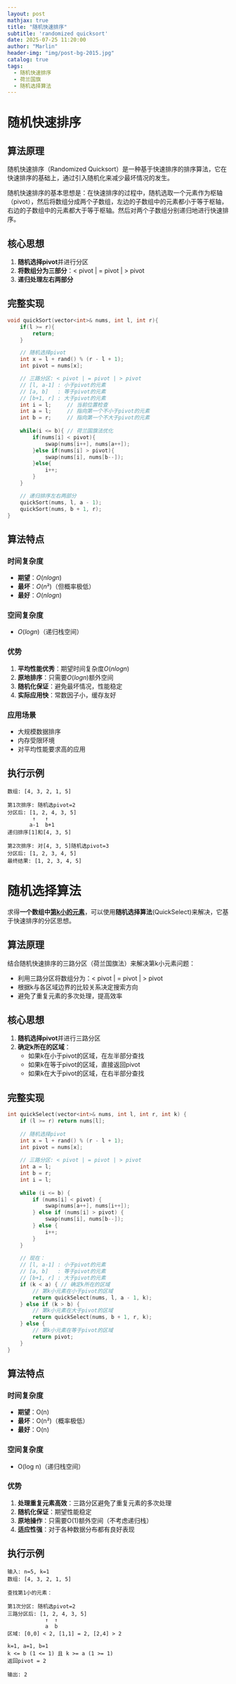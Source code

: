 ```yaml
---
layout: post
mathjax: true
title: "随机快速排序"
subtitle: 'randomized quicksort'
date: 2025-07-25 11:20:00
author: "Marlin"
header-img: "img/post-bg-2015.jpg"
catalog: true
tags:
  - 随机快速排序
  - 荷兰国旗
  - 随机选择算法
---
```

# 随机快速排序

## 算法原理

随机快速排序（Randomized Quicksort）是一种基于快速排序的排序算法，它在快速排序的基础上，通过引入随机化来减少最坏情况的发生。

随机快速排序的基本思想是：在快速排序的过程中，随机选取一个元素作为枢轴（pivot），然后将数组分成两个子数组，左边的子数组中的元素都小于等于枢轴，右边的子数组中的元素都大于等于枢轴。然后对两个子数组分别递归地进行快速排序。

## 核心思想

1. **随机选择pivot**并进行分区
2. **将数组分为三部分**：< pivot \| = pivot \| > pivot
3. **递归处理左右两部分**

## 完整实现

```cpp
void quickSort(vector<int>& nums, int l, int r){
    if(l >= r){
        return;
    }

    // 随机选择pivot
    int x = l + rand() % (r - l + 1);
    int pivot = nums[x];

    // 三路分区: < pivot | = pivot | > pivot
    // [l, a-1] : 小于pivot的元素
    // [a, b]   : 等于pivot的元素
    // [b+1, r] : 大于pivot的元素
    int i = l;     // 当前位置检查
    int a = l;     // 指向第一个不小于pivot的元素
    int b = r;     // 指向第一个不大于pivot的元素
    
    while(i <= b){ // 荷兰国旗法优化
        if(nums[i] < pivot){
            swap(nums[i++], nums[a++]);
        }else if(nums[i] > pivot){
            swap(nums[i], nums[b--]);
        }else{
            i++;
        }
    }

    // 递归排序左右两部分
    quickSort(nums, l, a - 1);
    quickSort(nums, b + 1, r);
}
```

## 算法特点

### 时间复杂度
- **期望**：$O(n log n)$
- **最坏**：$O(n²)$（但概率极低）
- **最好**：$O(n log n)$

### 空间复杂度
- $O(log n)$（递归栈空间）

### 优势
1. **平均性能优秀**：期望时间复杂度$O(n log n)$
2. **原地排序**：只需要$O(log n)$额外空间
3. **随机化保证**：避免最坏情况，性能稳定
4. **实际应用快**：常数因子小，缓存友好

### 应用场景
- 大规模数据排序
- 内存受限环境
- 对平均性能要求高的应用

## 执行示例

```
数组: [4, 3, 2, 1, 5]

第1次排序: 随机选pivot=2
分区后: [1, 2, 4, 3, 5]
        ↑   ↑
       a-1  b+1
递归排序[1]和[4, 3, 5]

第2次排序: 对[4, 3, 5]随机选pivot=3
分区后: [1, 2, 3, 4, 5]
最终结果: [1, 2, 3, 4, 5]
```

# 随机选择算法

求得**一个数组中[第k小的元素](https://www.luogu.com.cn/problem/P1923)**，可以使用**随机选择算法**(QuickSelect)来解决，它基于快速排序的分区思想。

## 算法原理

结合随机快速排序的三路分区（荷兰国旗法）来解决第k小元素问题：
- 利用三路分区将数组分为：< pivot \| = pivot \| > pivot
- 根据k与各区域边界的比较关系决定搜索方向
- 避免了重复元素的多次处理，提高效率

## 核心思想

1. **随机选择pivot**并进行三路分区
2. **确定k所在的区域**：
   - 如果k在小于pivot的区域，在左半部分查找
   - 如果k在等于pivot的区域，直接返回pivot
   - 如果k在大于pivot的区域，在右半部分查找

## 完整实现

```cpp
int quickSelect(vector<int>& nums, int l, int r, int k) {
    if (l >= r) return nums[l];
    
    // 随机选择pivot
    int x = l + rand() % (r - l + 1);
    int pivot = nums[x];
    
    // 三路分区: < pivot | = pivot | > pivot
    int a = l;      
    int b = r;      
    int i = l;      
    
    while (i <= b) {
        if (nums[i] < pivot) {
            swap(nums[a++], nums[i++]);
        } else if (nums[i] > pivot) {
            swap(nums[i], nums[b--]);
        } else {
            i++;
        }
    }
    
    // 现在：
    // [l, a-1] : 小于pivot的元素
    // [a, b]   : 等于pivot的元素
    // [b+1, r] : 大于pivot的元素
    if (k < a) { // 确定k所在的区域
        // 第k小元素在小于pivot的区域
        return quickSelect(nums, l, a - 1, k);
    } else if (k > b) {
        // 第k小元素在大于pivot的区域
        return quickSelect(nums, b + 1, r, k);
    } else {
        // 第k小元素在等于pivot的区域
        return pivot;
    }
}
```

## 算法特点

### 时间复杂度
- **期望**：O(n)
- **最坏**：O(n²)（概率极低）
- **最好**：O(n)

### 空间复杂度
- O(log n)（递归栈空间）

### 优势
1. **处理重复元素高效**：三路分区避免了重复元素的多次处理
2. **随机化保证**：期望性能稳定
3. **原地操作**：只需要O(1)额外空间（不考虑递归栈）
4. **适应性强**：对于各种数据分布都有良好表现

## 执行示例

```
输入: n=5, k=1
数组: [4, 3, 2, 1, 5]

查找第1小的元素：

第1次分区: 随机选pivot=2
三路分区后: [1, 2, 4, 3, 5]
            ↑  ↑
            a  b
区域: [0,0] < 2, [1,1] = 2, [2,4] > 2

k=1, a=1, b=1
k <= b (1 <= 1) 且 k >= a (1 >= 1)
返回pivot = 2

输出: 2
```
